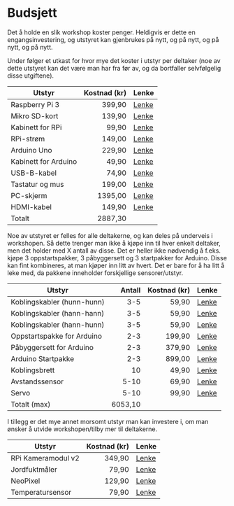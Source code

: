 # Budsjett
Det å holde en slik workshop koster penger. Heldigvis er dette en engangsinvestering, og utstyret kan gjenbrukes på nytt, og på nytt, og på nytt, og på nytt.

Under følger et utkast for hvor mye det koster i utstyr per deltaker (noe av dette utstyret kan det være man har fra før av, og da bortfaller selvfølgelig disse utgiftene).

| Utstyr | Kostnad (kr) | Lenke |
| --- | ---: | ---|
| Raspberry Pi 3 | 399,90 | [Lenke](https://www.kjell.com/no/produkter/data-og-nettverk/enkortsdata/raspberry-pi/raspberry-pi-3-model-b-ettkortsdatamaskin-p88000) |
| Mikro SD-kort | 139,90 | [Lenke](https://www.komplett.no/product/859374/mobil/minnekort/micro-sd/kingston-microsd-kort-32gb) |
| Kabinett for RPi | 99,90 | [Lenke](https://www.kjell.com/no/produkter/data-og-nettverk/enkortsdata/raspberry-pi/kabinett-for-raspberry-pi-2-3-model-b-transparent-p87283) |
| RPi-strøm | 149,00 | [Lenke](https://www.komplett.no/product/893724/mobil/mobiltelefon-tilbehoer/ladere/iiglo-micro-usb-lader) |
| Arduino Uno | 229,90 | [Lenke](https://www.kjell.com/no/produkter/elektro-og-verktoy/elektronikk/arduino/utviklingskort/arduino-uno-rev-3-utviklingskort-p87860) |
| Kabinett for Arduino | 49,90 | [Lenke](https://www.kjell.com/no/produkter/elektro-og-verktoy/elektronikk/arduino/tilbehor/innbyggingsboks-for-arduino-uno-p87961) |
| USB-B-kabel | 74,90 | [Lenke](https://www.kjell.com/no/produkter/data-og-nettverk/kabler-og-adaptere/usb/usb-kabler/usb-b-kabel-gra-0-5-m-p68150) |
| Tastatur og mus | 199,00 | [Lenke](https://www.komplett.no/product/890534/datautstyr/mustastatur/tastatur/svive-tastatur-og-mus#) |
| PC-skjerm | 1395,00 | [Lenke](https://www.komplett.no/product/864863/datautstyr/skjermer/skjermer/philips-24-led-240v5qdab#) |
| HDMI-kabel | 149,90 | [Lenke](https://www.kjell.com/no/produkter/data-og-nettverk/kabler-og-adaptere/hdmi/hdmi-kabler/hdmi-kabel-high-speed-svart-1-m-p68094) |
| Totalt | 2887,30 | |

Noe av utstyret er felles for alle deltakerne, og kan deles på underveis i workshopen. Så dette trenger man ikke å kjøpe inn til hver enkelt deltaker, men det holder med X antall av disse. Det er heller ikke nødvendig å f.eks. kjøpe 3 oppstartspakker, 3 påbyggersett og 3 startpakker for Arduino. Disse kan fint kombineres, at man kjøper inn litt av hvert. Det er bare for å ha litt å leke med, da pakkene inneholder forskjellige sensorer/utstyr.

| Utstyr | Antall | Kostnad (kr) | Lenke |
| --- | ---: | ---: | ---|
| Koblingskabler (hunn-hunn) | 3-5 | 59,90 | [Lenke](https://www.kjell.com/no/produkter/elektro-og-verktoy/elektronikk/arduino/tilbehor/koblingskabler-hunn-hunn-p87906) |
| Koblingskabler (hann-hann) | 3-5 | 59,90 | [Lenke](https://www.kjell.com/no/produkter/elektro-og-verktoy/elektronikk/arduino/tilbehor/koblingskabler-hann-hann-p87901) |
| Koblingskabler (hann-hunn) | 3-5 | 59,90 | [Lenke](https://www.kjell.com/no/produkter/elektro-og-verktoy/elektronikk/arduino/tilbehor/koblingskabler-hann-hunn-p87900) |
| Oppstartspakke for Arduino | 2-3 | 199,90 | [Lenke](https://www.kjell.com/no/produkter/elektro-og-verktoy/elektronikk/arduino/tilbehor/oppstartspakke-med-komponenter-for-arduino-p87966) |
| Påbyggersett for Arduino | 2-3 | 379,90 | [Lenke](https://www.kjell.com/no/produkter/elektro-og-verktoy/elektronikk/arduino/tilbehor/pabyggersett-for-arduino-p87999) |
| Arduino Startpakke | 2-3 | 899,00 | [Lenke](https://www.kjell.com/no/produkter/elektro-og-verktoy/elektronikk/arduino/utviklingskort/arduino-startpakke-p87875#ProductDetailedInformation) |
| Koblingsbrett | 10 | 49,90 | [Lenke](https://www.kjell.com/no/produkter/elektro-og-verktoy/elektronikk/arduino/tilbehor/koblingsbrett-loddefritt-p87886) |
| Avstandssensor | 5-10 | 69,90 | [Lenke](https://www.kjell.com/no/produkter/elektro-og-verktoy/elektronikk/arduino/moduler/avstandssensor-p87891) |
| Servo | 5-10 | 99,90 | [Lenke](https://www.kjell.com/no/produkter/elektro-og-verktoy/elektronikk/arduino/tilbehor/servo-0-8-kg-skyvekraft-p87897) |
| Totalt (max) | 6053,10 | |

I tillegg er det mye annet morsomt utstyr man kan investere i, om man ønsker å utvide workshopen/tilby mer til deltakerne.

| Utstyr | Kostnad (kr) | Lenke |
| --- | ---: | ---|
| RPi Kameramodul v2 | 349,90 | [Lenke](https://www.kjell.com/no/produkter/data-og-nettverk/enkortsdata/raspberry-pi/raspberry-pi-kameramodul-v2-p88053) |
| Jordfuktmåler | 79,90 | [Lenke](https://www.kjell.com/no/produkter/elektro-og-verktoy/elektronikk/arduino/moduler/jordfuktmaler-p87941) |
| NeoPixel | 129,90 | [Lenke](https://www.kjell.com/no/produkter/elektro-og-verktoy/elektronikk/arduino/tilbehor/adafruit-neopixel-ring-16xled-12x-led-p87932) |
| Temperatursensor | 79,90 | [Lenke](https://www.kjell.com/no/produkter/elektro-og-verktoy/elektronikk/arduino/tilbehor/temperatursensor-med-kabel-p87893) |
